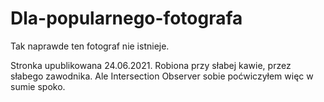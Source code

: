 # Dla-popularnego-fotografa
Tak naprawde ten fotograf nie istnieje.

Stronka upublikowana 24.06.2021.
Robiona przy słabej kawie, przez słabego zawodnika.
Ale Intersection Observer sobie poćwiczyłem więc w sumie spoko.

